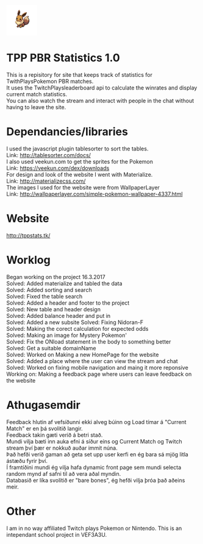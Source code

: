 ![TPP_PBR](_install/133.png)

# TPP PBR Statistics 1.0

This is a repisitory for site that keeps track of statistics for TwithPlaysPokemon PBR matches. <br />
It uses the TwitchPlaysleaderboard api to calculate the winrates and display current match statistics. <br />
You can also watch the stream and interact with people in the chat without having to leave the site. <br />

# Dependancies/libraries
I used the javascript plugin tablesorter to sort the tables.  <br />
Link: http://tablesorter.com/docs/  <br />
I also used veekun.com to get the sprites for the Pokemon  <br />
Link: https://veekun.com/dex/downloads  <br />
For design and look of the website I went with Materialize.  <br />
Link: http://materializecss.com/ <br />
The images I used for the website were from WallpaperLayer <br />
Link: http://wallpaperlayer.com/simple-pokemon-wallpaper-4337.html <br />

# Website
http://tppstats.tk/
# Worklog
Began working on the project 16.3.2017  <br />
Solved: Added materialize and tabled the data  <br />
Solved: Added sorting and search  <br />
Solved: Fixed the table search  <br />
Solved: Added a header and footer to the project  <br />
Solved: New table and header design  <br />
Solved: Added balance header and put in   <br />
Solved: Added a new subsite
Solved: Fixing Nidoran-F  <br />
Solved: Making the corect calculation for expected odds   <br />
Solved: Making an image for Mystery Pokemon'  <br />
Solved: Fix the ONload statement in the body to something better  <br />
Solved: Get a suitable domainName <br />
Solved: Worked on Making a new HomePage for the website <br />
Solved: Added a place where the user can view the stream and chat <br />
Solved: Worked on fixing mobile navigation and maing it more reponsive <br />
Working on: Making a feedback page where users can leave feedback on the website <br />
# Athugasemdir
Feedback hlutin af vefsíðunni ekki alveg búinn og Load tímar á "Current Match" er en þá svolitið langir. <br />
Feedback takin gæti verið á betri stað. <br />
Mundi vilja bæti inn auka efni á síður eins og Current Match og Twitch stream því þær er nokkuð auðar immit núna. <br />
Það hefði verið gaman að geta set upp user kerfi en ég bara sá mjög litla ástæðu fyrir því. <br />
Í framtíðini mundi ég vilja hafa dynamic front page sem mundi selecta random mynd af safni til að vera aðal myndin. <br />
Databasið er líka svolítið er "bare bones", ég hefði vilja þróa það aðeins meir. <br />


# Other
I am in no way affiliated Twitch plays Pokemon or Nintendo. This is an intependant school project in VEF3A3U.

